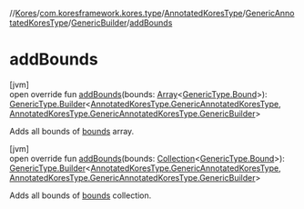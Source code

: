 //[Kores](../../../../../index.md)/[com.koresframework.kores.type](../../../index.md)/[AnnotatedKoresType](../../index.md)/[GenericAnnotatedKoresType](../index.md)/[GenericBuilder](index.md)/[addBounds](add-bounds.md)

# addBounds

[jvm]\
open override fun [addBounds](add-bounds.md)(bounds: [Array](https://kotlinlang.org/api/latest/jvm/stdlib/kotlin/-array/index.html)<[GenericType.Bound](../../../-generic-type/-bound/index.md)>): [GenericType.Builder](../../../-generic-type/-builder/index.md)<[AnnotatedKoresType.GenericAnnotatedKoresType](../index.md), [AnnotatedKoresType.GenericAnnotatedKoresType.GenericBuilder](index.md)>

Adds all bounds of [bounds](add-bounds.md) array.

[jvm]\
open override fun [addBounds](add-bounds.md)(bounds: [Collection](https://kotlinlang.org/api/latest/jvm/stdlib/kotlin.collections/-collection/index.html)<[GenericType.Bound](../../../-generic-type/-bound/index.md)>): [GenericType.Builder](../../../-generic-type/-builder/index.md)<[AnnotatedKoresType.GenericAnnotatedKoresType](../index.md), [AnnotatedKoresType.GenericAnnotatedKoresType.GenericBuilder](index.md)>

Adds all bounds of [bounds](add-bounds.md) collection.
